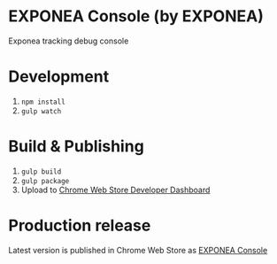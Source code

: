 # EXPONEA Console (by EXPONEA)
Exponea tracking debug console

# Development

1. `npm install`
2. `gulp watch`

# Build & Publishing

1. `gulp build`
2. `gulp package`
3. Upload to [Chrome Web Store Developer Dashboard](https://chrome.google.com/webstore/developer/dashboard)

# Production release

Latest version is published in Chrome Web Store as [EXPONEA Console](https://chrome.google.com/webstore/detail/exponea-console/hllmpfcdcikgcdlklhdflfcoconilagj)